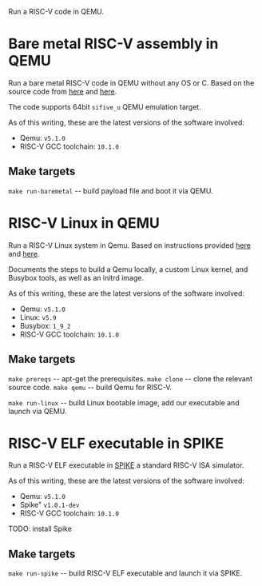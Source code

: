 Run a RISC-V code in QEMU.

Bare metal RISC-V assembly in QEMU
=================================

Run a bare metal RISC-V code in QEMU without any OS or C. Based on the source code from [here][riscv-hello-asm] and [here][riscv-hello-asm2].

The code supports 64bit `sifive_u` QEMU emulation target.

As of this writing, these are the latest versions of the software involved:
* Qemu: `v5.1.0`
* RISC-V GCC toolchain: `10.1.0`

Make targets
------------

`make run-baremetal` -- build payload file and boot it via QEMU.

RISC-V Linux in QEMU
====================

Run a RISC-V Linux system in Qemu. Based on instructions provided
[here][riscv-qemu-docs] and [here][custom-kernel-tutorial].

Documents the steps to build a Qemu locally, a custom Linux kernel, and Busybox
tools, as well as an initrd image.

As of this writing, these are the latest versions of the software involved:
* Qemu: `v5.1.0`
* Linux: `v5.9`
* Busybox: `1_9_2`
* RISC-V GCC toolchain: `10.1.0`

Make targets
------------

`make prereqs` -- apt-get the prerequisites.
`make clone` -- clone the relevant source code.
`make qemu` -- build Qemu for RISC-V.

`make run-linux` -- build Linux bootable image, add our executable and launch via QEMU.

RISC-V ELF executable in SPIKE
=================================

Run a RISC-V ELF executable in [SPIKE][spike] a standard RISC-V ISA simulator.

As of this writing, these are the latest versions of the software involved:
* Qemu: `v5.1.0`
* Spike" `v1.0.1-dev`
* RISC-V GCC toolchain: `10.1.0`

TODO: install Spike

Make targets
------------

`make run-spike` -- build RISC-V ELF executable and launch it via SPIKE.

[riscv-qemu-docs]: https://risc-v-getting-started-guide.readthedocs.io/en/latest/linux-qemu.html
[custom-kernel-tutorial]: http://mgalgs.github.io/2015/05/16/how-to-build-a-custom-linux-kernel-for-qemu-2015-edition.html
[riscv-hello-asm]: https://github.com/noteed/riscv-hello-asm
[riscv-hello-asm2]: https://theintobooks.wordpress.com/2019/12/28/hello-world-on-risc-v-with-qemu
[spike]: https://github.com/riscv/riscv-isa-sim

